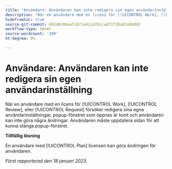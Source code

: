 ```yaml
---
title: "Användare: Användaren kan inte redigera sin egen användarinställning"
description: "När en användare med en licens för [!UICONTROL Work], [!UICONTROL Review], eller [!UICONTROL Request] försöker redigera sina egna användarinställningar, popup-fönstret som öppnas är tomt och användaren kan inte göra några ändringar. Användaren måste uppdatera sidan för att kunna stänga popup-fönstret."
hidefromtoc: true
source-git-commit: 682d0c0beafcb71a412afb1cad71f20ad3a50d82
workflow-type: tm+mt
source-wordcount: '109'
ht-degree: 0%

---
```



# Användare: Användaren kan inte redigera sin egen användarinställning

När en användare med en licens för [!UICONTROL Work], [!UICONTROL Review], eller [!UICONTROL Request] försöker redigera sina egna användarinställningar, popup-fönstret som öppnas är tomt och användaren kan inte göra några ändringar. Användaren måste uppdatera sidan för att kunna stänga popup-fönstret.

**Tillfällig lösning**

En användare med [!UICONTROL Plan] licensen kan göra ändringen för användaren.

_Först rapporterad den 18 januari 2023._

